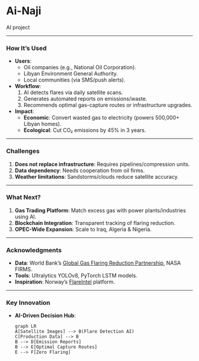 # Ai-Naji
AI project 

---

### **How It’s Used**  
- **Users**:  
  - Oil companies (e.g., National Oil Corporation).  
  - Libyan Environment General Authority.  
  - Local communities (via SMS/push alerts).  
- **Workflow**:  
  1. AI detects flares via daily satellite scans.  
  2. Generates automated reports on emissions/waste.  
  3. Recommends optimal gas-capture routes or infrastructure upgrades.  
- **Impact**:  
  - **Economic**: Convert wasted gas to electricity (powers 500,000+ Libyan homes).  
  - **Ecological**: Cut CO₂ emissions by 45% in 3 years.  

---

### **Challenges**  
1. **Does not replace infrastructure**: Requires pipelines/compression units.  
2. **Data dependency**: Needs cooperation from oil firms.  
3. **Weather limitations**: Sandstorms/clouds reduce satellite accuracy.  

---

### **What Next?**  
1. **Gas Trading Platform**: Match excess gas with power plants/industries using AI.  
2. **Blockchain Integration**: Transparent tracking of flaring reduction.  
3. **OPEC-Wide Expansion**: Scale to Iraq, Algeria & Nigeria.  

---

### **Acknowledgments**  
- **Data**: World Bank’s [Global Gas Flaring Reduction Partnership](https://www.worldbank.org/ggfr), NASA FIRMS.  
- **Tools**: Ultralytics YOLOv8, PyTorch LSTM models.  
- **Inspiration**: Norway’s [FlareIntel](https://flareintel.com) platform.  

---
### **Key Innovation**  
- **AI-Driven Decision Hub**:  
  ```mermaid
  graph LR
  A[Satellite Images] --> B(Flare Detection AI)
  C[Production Data] --> B
  B --> D[Emission Reports]
  B --> E[Optimal Capture Routes]
  E --> F[Zero Flaring]
